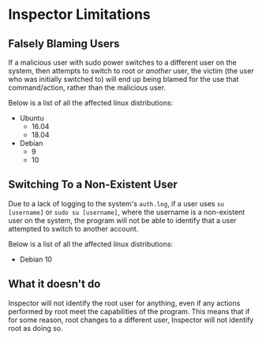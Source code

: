 # Inspector Limitations

## Falsely Blaming Users

If a malicious user with sudo power switches to a different user on the system, then attempts to switch to root or *another* user, the victim (the user who was initially switched to) will end up being blamed for the use that command/action, rather than the malicious user.

Below is a list of all the affected linux distributions:

* Ubuntu
    * 16.04
    * 18.04
* Debian
    * 9
    * 10

## Switching To a Non-Existent User

Due to a lack of logging to the system's `auth.log`, if a user uses `su [username]` or `sudo su [username]`, where the username is a non-existent user on the system, the program will not be able to identify that a user attempted to switch to another account.

Below is a list of all the affected linux distributions:

* Debian 10

## What it doesn't do

Inspector will not identify the root user for anything, even if any actions performed by root meet the capabilities of the program. This means that if for some reason, root changes to a different user, Inspector will not identify root as doing so.
